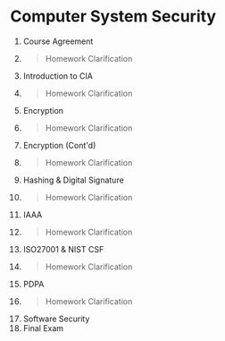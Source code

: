 # Computer System Security

1. Course Agreement
1. > Homework Clarification
1. Introduction to CIA
1. > Homework Clarification
1. Encryption
1. > Homework Clarification
1. Encryption (Cont'd)
1. > Homework Clarification
1. Hashing & Digital Signature
1. > Homework Clarification
1. IAAA
1. > Homework Clarification
1. ISO27001 & NIST CSF
1. > Homework Clarification
1. PDPA
1. > Homework Clarification
1. Software Security
1. Final Exam
